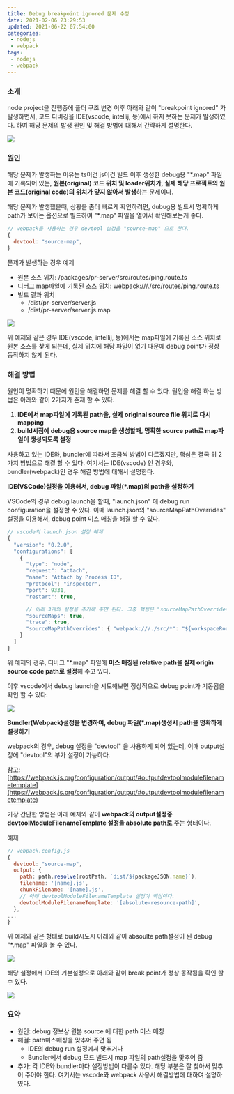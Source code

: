 ```yaml
---
title: Debug breakpoint ignored 문제 수정
date: 2021-02-06 23:29:53
updated: 2021-06-22 07:54:00
categories:
 - nodejs
 - webpack
tags:
 - nodejs
 - webpack
---
```


### 소개

node project을 진행중에 폴더 구조 변경 이후 아래와 같이 "breakpoint ignored" 가 발생하면서, 코드 디버깅을 IDE(vscode, intellij, 등)에서 하지 못하는 문제가 발생하였다. 하여 해당 문제의 발생 원인 및 해결 방법에 대해서 간략하게 설명한다.

![](../../assets/post-images/2020-02-06-Debug-Breakpoint/01.png)

### 원인

해당 문제가 발생하는 이유는 ts이건 js이건 빌드 이후 생성한 debug용 "*.map" 파일에 기록되어 있는,  **원본(original) 코드 위치 및 loader위치가, 실제 해당 프로젝트의 원본 코드(original code)의 위치가 맞지 않아서 발생**하는 문제이다.

해당 문제가 발생했을때, 상황을 좀더 빠르게 확인하려면, dubug용 빌드시 명확하게 path가 보이는 옵션으로 빌드하여 "*.map" 파일을 열어서 확인해보는게 좋다.

```jsx
// webpack을 사용하는 경우 devtool 설정을 "source-map" 으로 한다.
{
  devtool: "source-map",
}
```

문제가 발생하는 경우 예제

- 원본 소스 위치: /packages/pr-server/src/routes/ping.route.ts
- 디버그 map파일에 기록된 소스 위치: webpack:///./src/routes/ping.route.ts
- 빌드 결과 위치
    - /dist/pr-server/server.js
    - /dist/pr-server/server.js.map

![](../../assets/post-images/2020-02-06-Debug-Breakpoint/02.png)


위 예제와 같은 경우 IDE(vscode, intellij, 등)에서는 map파일에 기록된 소스 위치로 원본 소스를 찾게 되는데, 실제 위치에 해당 파일이 없기 때문에 debug point가 정상 동작하지 않게 된다.

### 해결 방법

원인이 명확하기 때문에 원인을 해결하면 문제를 해결 할 수 있다. 원인을 해결 하는 방법은 아래와 같이 2가지가 존재 할 수 있다.

1. **IDE에서 map파일에 기록된 path을, 실제 original source file 위치로 다시 mapping**
2. **build시점에 debug용 source map을 생성할때, 명확한 source path로 map파일이 생성되도록 설정**

사용하고 있는 IDE와, bundler에 따라서 조금씩 방법이 다르겠지만, 핵심은 결국 위 2가지 방법으로 해결 할 수 있다. 여기서는 IDE(vscode) 인 경우와, bundler(webpack)인 경우 해결 방법에 대해서 설명한다.

**IDE(VSCode)설정을 이용해서, debug 파일(*.map)의 path을 설정하기**

VSCode의 경우 debug launch을 할때, "launch.json" 에 debug run configuration을 설정할 수 있다. 이때  launch.json의 "sourceMapPathOverrides" 설정을 이용해서, debug point 미스 매칭을 해결 할 수 있다.

```jsx
// vscode의 launch.json 설정 예제
{
  "version": "0.2.0",
  "configurations": [
    {
      "type": "node",
      "request": "attach",
      "name": "Attach by Process ID",
      "protocol": "inspector",
      "port": 9331,
      "restart": true,

      // 아래 3개의 설정을 추가해 주면 된다. 그중 핵심은 "sourceMapPathOverrides" 설정이다.
      "sourceMaps": true,
      "trace": true,
      "sourceMapPathOverrides": { "webpack:///./src/*": "${workspaceRoot}/packages/pr-server/src/*" }
    }
  ]
}
```

위 예제의 경우, 디버그 "*.map" 파일에 **미스 매칭된 relative path을 실제 origin source code path로 설정**해 주고 있다.

이후 vscode에서 debug launch을 시도해보면 정상적으로 debug point가 기동됨을 확인 할 수 있다.

![](../../assets/post-images/2020-02-06-Debug-Breakpoint/03.png)


**Bundler(Webpack)설정을 변경하여, debug 파일(*.map)생성시 path을 명확하게 설정하기**

webpack의 경우, debug 설정을 "devtool" 을 사용하게 되어 있는데, 이때 output설정에 "devtool"의 부가 설정이 가능하다.

참고: [https://webpack.js.org/configuration/output/#outputdevtoolmodulefilenametemplate](https://webpack.js.org/configuration/output/#outputdevtoolmodulefilenametemplate)

가장 간단한 방법은 아래 예제와 같이 **webpack의 output설정중 devtoolModuleFilenameTemplate 설정을 absolute path로** 주는 형태이다.

예제

```jsx
// webpack.config.js
{
  devtool: "source-map",
  output: {
    path: path.resolve(rootPath, `dist/${packageJSON.name}`),
    filename: '[name].js',
    chunkFilename: '[name].js',
    // 아래 devtoolModuleFilenameTemplate 설정이 핵심이다.
    devtoolModuleFilenameTemplate: '[absolute-resource-path]',
  },
...
}
```

위 예제와 같은 형태로 build시도시 아래와 같이 absoulte path설정이 된 debug "*.map" 파일을 볼 수 있다.

![](../../assets/post-images/2020-02-06-Debug-Breakpoint/04.png)


해당 설정에서 IDE의 기본설정으로 아래와 같이 break point가 정상 동작됨을 확인 할 수 있다.

![](../../assets/post-images/2020-02-06-Debug-Breakpoint/05.png)


### 요약

- 원인: debug 정보상 원본 source 에 대한 path 미스 매칭
- 해결: path미스매칭을 맞추어 주면 됨
    - IDE의 debug run 설정에서 맞추거나
    - Bundler에서 debug 모드 빌드시 map 파일의 path설정을 맞추어 줌
- 추가: 각 IDE와 bundler마다 설정방법이 다를수 있다. 해당 부분은 잘 찾아서 맞추어 주어야 한다. 여기서는  vscode와 webpack 사용시 해결방법에 대하여 설명하였다.
